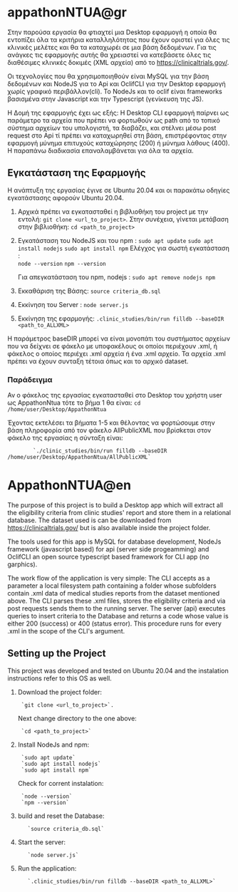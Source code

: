 # appathonNTUA@gr

Στην παρούσα εργασία θα φτιαχτεί μια Desktop εφαρμογή η οποία θα εντοπίζει όλα τα κριτήρια καταλληλότητας που έχουν οριστεί για όλες τις κλινικές μελέτες και θα τα καταχωρέι σε μια βάση δεδομένων. Για τις ανάγκες τις εφαρμογής αυτής θα χρειαστεί να κατεβάσετε όλες τις διαθέσιμες κλινικές δοκιμές (XML αρχεία) από το https://clinicaltrials.gov/. 

Οι τεχνολογίες που θα χρησιμοποιηθούν είναι MySQL για την βάση δεδομένων και NodeJS για το Api και OclifCLI για την Desktop εφαρμογή χωρίς γραφικό περιβάλλον(cli). Το NodeJs και το oclif είναι frameworks βασισμένα στην Javascript και την Typescript (γενίκευση της JS).

Η Δομή της εφαρμογής έχει ως εξής: Η Desktop CLI εφαρμογή παίρνει ως παράμετρο τα αρχεία που πρέπει να φορτωθούν ως path από το τοπικό σύστημα αρχείων του υπολογιστή, τα διαβάζει, και στέλνει μέσω post request στο Api τί πρέπει να καταχωρηθεί στη βάση, επιστρέφοντας στην εφαρμογή μύνημα επιτυχούς καταχώρησης (200) ή μύνημα λάθους (400). Η παραπάνω διαδικασία επαναλαμβάνεται για όλα τα αρχεία. 

## Εγκατάσταση της Εφαρμογής

Η  ανάπτυξη της εργασίας έγινε σε Ubuntu 20.04 και οι παρακάτω οδηγίες εγκατάστασης αφορούν Ubuntu 20.04.
1) Αρχικά πρέπει να εγκατασταθεί η βιβλιοθήκη του project με την εντολή: 
			`git clone <url_to_project>`. 
   Στην συνέχεια, γίνεται μετάβαση στην βιβλιοθήκη:
   			`cd <path_to_project>`
2) Εγκατάσταση του NodeJS και του npm : 
			`sudo apt update`
			`sudo apt install nodejs`
			`sudo apt install npm`
   Ελέγχος για σωστή εγκατάσταση :	
   			`node --version`
   			`npm --version`

   Για απεγκατάσταση του npm, nodejs : 
   			`sudo apt remove nodejs npm`

3) Εκκαθάριση της Βάσης:
			 `source criteria_db.sql`

4) Εκκίνηση του Server :
			`node server.js`
			
5) Εκκίνηση της εφαρμογής:
			`.clinic_studies/bin/run filldb --baseDIR <path_to_ALLXML>`

Η παράμετρος baseDIR μπορεί να είναι μονοπάτι του συστήματος αρχείων που να δείχνει σε φάκελο με υποφακέλους οι οποίοι περιέχουν .xml, ή φάκελος ο οποίος περιέχει .xml αρχεία ή ένα  .xml αρχείο.  Τα αρχεία .xml πρέπει να έχουν συνταξη τέτοια όπως και το αρχικό dataset.
   			 
### Παράδειγμα 
Αν ο φάκελος της εργασίας εγκατασταθεί στο Desktop του χρήστη user ως AppathonNtua τότε το βήμα 1 θα είναι:
			`cd /home/user/Desktop/AppathonNtua`
			
Έχοντας εκτελέσει τα βήματα 1-5 και θέλοντας να φορτώσουμε στην βάση πληροφορία από τον φάκελο AllPublicXML που βρίσkεται στον φάκελο της εργασίας η σύνταξη είναι:

			`./clinic_studies/bin/run filldb --baseDIR /home/user/Desktop/AppathonNtua/AllPublicXML`

# AppathonNTUA@en

The purpose of this project is to build a Desktop app which will extract all the eligibility criteria from clinic studies' report and store them in a relational database. The dataset used is can be downloaded from https://clinicaltrials.gov/ but is also available inside the project folder.

The tools used for this app is MySQL for database development, NodeJs framework (javascript based) for api (server side progeamming) and OclifCLI an open source typescript based framework for CLI app (no garphics).

The work flow of the application is very simple: The CLI accepts as a parameter a local filesystem path containing a folder whose subfolders contain .xml data of medical studies reports from the dataset mentioned above. The CLI parses these .xml files, stores the eligibility criteria and via post requests sends them to the running server. The server (api) executes queries to insert criteria to the Database and returns a code whose value is either 200 (success) or 400 (status error). This procedure runs for every .xml  in the scope of the CLI's argument.

## Setting up the Project

This project was developed and tested on Ubuntu 20.04 and the instalation instructions refer to this OS as well.
1) Download the project folder: 

		`git clone <url_to_project>`.
		 
   Next change directory to the one above: 
   
   		`cd <path_to_project>`
   		
2) Install NodeJs and npm:


		`sudo apt update`
		`sudo apt install nodejs`
		`sudo apt install npm`
		
   Check for corrent instalation: 
   
   		`node --version`
   		`npm --version`
		 
3) build and reset the Database: 

		  `source criteria_db.sql`
		  
4) Start the server:

		  `node server.js`
		  
5) Run the application:

		  `.clinic_studies/bin/run filldb --baseDIR <path_to_ALLXML>`
		  

		

    					
